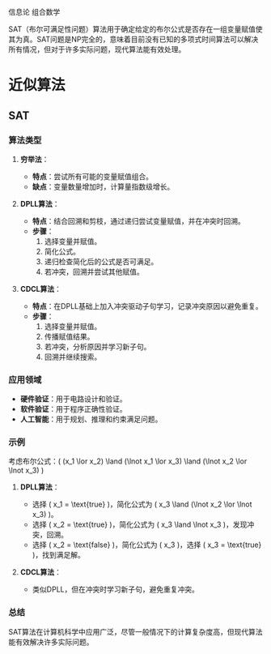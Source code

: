 信息论
组合数学

SAT（布尔可满足性问题）算法用于确定给定的布尔公式是否存在一组变量赋值使其为真。SAT问题是NP完全的，意味着目前没有已知的多项式时间算法可以解决所有情况，但对于许多实际问题，现代算法能有效处理。

# 近似算法

## SAT

### 算法类型
1. **穷举法**：
   - **特点**：尝试所有可能的变量赋值组合。
   - **缺点**：变量数量增加时，计算量指数级增长。

2. **DPLL算法**：
   - **特点**：结合回溯和剪枝，通过递归尝试变量赋值，并在冲突时回溯。
   - **步骤**：
     1. 选择变量并赋值。
     2. 简化公式。
     3. 递归检查简化后的公式是否可满足。
     4. 若冲突，回溯并尝试其他赋值。

3. **CDCL算法**：
   - **特点**：在DPLL基础上加入冲突驱动子句学习，记录冲突原因以避免重复。
   - **步骤**：
     1. 选择变量并赋值。
     2. 传播赋值结果。
     3. 若冲突，分析原因并学习新子句。
     4. 回溯并继续搜索。

### 应用领域
- **硬件验证**：用于电路设计和验证。
- **软件验证**：用于程序正确性验证。
- **人工智能**：用于规划、推理和约束满足问题。

### 示例
考虑布尔公式：\( (x_1 \lor x_2) \land (\lnot x_1 \lor x_3) \land (\lnot x_2 \lor \lnot x_3) \)

1. **DPLL算法**：
   - 选择 \( x_1 = \text{true} \)，简化公式为 \( x_3 \land (\lnot x_2 \lor \lnot x_3) \)。
   - 选择 \( x_2 = \text{true} \)，简化公式为 \( x_3 \land \lnot x_3 \)，发现冲突，回溯。
   - 选择 \( x_2 = \text{false} \)，简化公式为 \( x_3 \)，选择 \( x_3 = \text{true} \)，找到满足解。

2. **CDCL算法**：
   - 类似DPLL，但在冲突时学习新子句，避免重复冲突。

### 总结
SAT算法在计算机科学中应用广泛，尽管一般情况下的计算复杂度高，但现代算法能有效解决许多实际问题。



